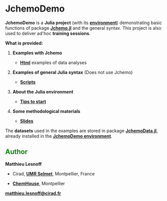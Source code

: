 # JchemoDemo

**JchemoDemo** is a **Julia project** (with its [**environment**](https://github.com/mlesnoff/JchemoDemo-dev/blob/master/Project.toml)) demonstrating basic functions of package [**Jchemo.jl**](https://github.com/mlesnoff/Jchemo.jl) and the general syntax. This project is also used to deliver ad'hoc **training sessions**. 

**What is provided:**

1. **Examples with Jchemo**
    - [**Html**](https://mlesnoff.github.io/JchemoDemo-dev/docs/build/) examples of data analyses 

2. **Examples of general Julia syntax** (Does not use Jchemo)
    - [**Scripts**](https://github.com/mlesnoff/JchemoDemo-dev/tree/main/Misc/src) 

3. **About the Julia environment**
    - [**Tips to start**](https://github.com/mlesnoff/JchemoDemo-dev/blob/main/Misc/config.md)

4. **Some methodological materials**
    - [**Slides**](https://github.com/mlesnoff/JchemoDemo-dev/tree/main/Misc/annexes)

The **datasets** used in the examples are stored in package [**JchemoData.jl**](https://github.com/mlesnoff/JchemoData.jl), already installed in the [**JchemoDemo environment**](https://github.com/mlesnoff/JchemoDemo-dev/blob/master/Project.toml).


## <span style="color:green"> **Author** </span> 

**Matthieu Lesnoff**

- Cirad, [**UMR Selmet**](https://umr-selmet.cirad.fr/en), Montpellier, France

- [**ChemHouse**](https://www.chemproject.org/ChemHouse), Montpellier

**matthieu.lesnoff@cirad.fr**



